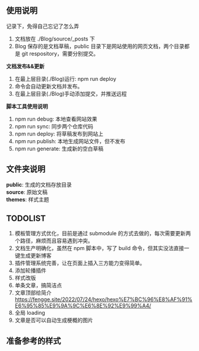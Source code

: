 <!-- @format -->

## 使用说明

记录下，免得自己忘记了怎么弄

1. 文档放在 ./Blog/source/\_posts 下
2. Blog 保存的是文档草稿，public 目录下是网站使用的网页文档，两个目录都是 git respository，需要分别提交。

**文档发布&&更新**

1. 在最上层目录(./Blog)运行: npm run deploy
2. 命令会自动更新文档并发布。
3. 在最上层目录(./Blog)手动添加提交，并推送远程

**脚本工具使用说明**

1. npm run debug: 本地查看网站效果
2. npm run sync: 同步两个仓库代码
3. npm run deploy: 将草稿发布到网站上
4. npm run publish: 本地生成网站文件，但不发布
5. npm run generate: 生成新的空白草稿

## 文件夹说明

**public**: 生成的文档存放目录  
**source**: 原始文稿  
**themes**: 样式主题

## TODOLIST

1. 模板管理方式优化，目前是通过 submodule 的方式去做的，每次需要更新两个路径，麻烦而且容易遇到冲突。
2. 文档生产明确化，虽然在 npm 脚本中，写了 build 命令，但其实没法直接一键生成更新博客
3. 插件管理系统完善，让在页面上插入三方能力变得简单。
4. 添加轮播插件
5. 样式改版
6. 单条文章，搞简洁点
7. 文章顶部给简介
   https://fengge.site/2022/07/24/hexo/hexo%E7%BC%96%E8%AF%91%E6%95%85%E9%9A%9C%E6%8E%92%E9%99%A4/
8. 全局 loading
9. 文章是否可以自动生成梗概的图片

## 准备参考的样式
